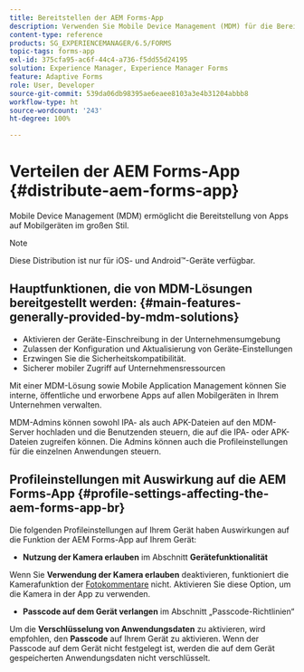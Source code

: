 ```yaml
---
title: Bereitstellen der AEM Forms-App
description: Verwenden Sie Mobile Device Management (MDM) für die Bereitstellung von Apps auf Mobilgeräten im großen Stil.
content-type: reference
products: SG_EXPERIENCEMANAGER/6.5/FORMS
topic-tags: forms-app
exl-id: 375cfa95-ac6f-44c4-a736-f5dd55d24195
solution: Experience Manager, Experience Manager Forms
feature: Adaptive Forms
role: User, Developer
source-git-commit: 539da06db98395ae6eaee8103a3e4b31204abbb8
workflow-type: ht
source-wordcount: '243'
ht-degree: 100%

---
```


# Verteilen der AEM Forms-App {#distribute-aem-forms-app}

Mobile Device Management (MDM) ermöglicht die Bereitstellung von Apps auf Mobilgeräten im großen Stil.

>[!NOTE]
>
>Diese Distribution ist nur für iOS- und Android™-Geräte verfügbar.

## Hauptfunktionen, die von MDM-Lösungen bereitgestellt werden: {#main-features-generally-provided-by-mdm-solutions}

* Aktivieren der Geräte-Einschreibung in der Unternehmensumgebung
* Zulassen der Konfiguration und Aktualisierung von Geräte-Einstellungen
* Erzwingen Sie die Sicherheitskompatibilität.
* Sicherer mobiler Zugriff auf Unternehmensressourcen

Mit einer MDM-Lösung sowie Mobile Application Management können Sie interne, öffentliche und erworbene Apps auf allen Mobilgeräten in Ihrem Unternehmen verwalten.

MDM-Admins können sowohl IPA- als auch APK-Dateien auf den MDM-Server hochladen und die Benutzenden steuern, die auf die IPA- oder APK-Dateien zugreifen können. Die Admins können auch die Profileinstellungen für die einzelnen Anwendungen steuern.

## Profileinstellungen mit Auswirkung auf die AEM Forms-App {#profile-settings-affecting-the-aem-forms-app-br}

Die folgenden Profileinstellungen auf Ihrem Gerät haben Auswirkungen auf die Funktion der AEM Forms-App auf Ihrem Gerät:

* **Nutzung der Kamera erlauben** im Abschnitt **Gerätefunktionalität**

Wenn Sie **Verwendung der Kamera erlauben** deaktivieren, funktioniert die Kamerafunktion der [Fotokommentare](/help/forms/using/add-attachments.md) nicht. Aktivieren Sie diese Option, um die Kamera in der App zu verwenden.

* **Passcode auf dem Gerät verlangen** im Abschnitt „Passcode-Richtlinien“

Um die **Verschlüsselung von Anwendungsdaten** zu aktivieren, wird empfohlen, den **Passcode** auf Ihrem Gerät zu aktivieren. Wenn der Passcode auf dem Gerät nicht festgelegt ist, werden die auf dem Gerät gespeicherten Anwendungsdaten nicht verschlüsselt.
